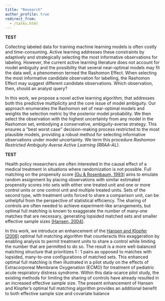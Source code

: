 ```yaml
---
title: "Research"
author_profile: true
redirect_from:
  - /talks.html
---
```


**TEST** 

Collecting labeled data for training machine learning models is often costly and time-consuming. Active learning addresses these constraints by adaptively and strategically selecting the most informative observations for labeling. However, the current active learning literature does not account for model ambiguity and the possibility that several near-optimal models may fit the data well, a phenomenon termed the Rashomon Effect. When selecting the most informative candidate observation for labelling, the Rashomon Effect may suggest different candidate observations. Which observation, then, should an analyst query?

In this work, we propose a novel active learning algorithm, that addresses both this predictive multiplicity and the core issue of model ambiguity. Our approach enumerates the Rashomon set of near-optimal models and weights the selection metric by the posterior model probability. We then select the observation with the highest uncertainty from any model in the Rashomon set, embodying a conservative, ambiguity-averse strategy. This ensures a "best worst case" decision-making process restricted to the most plausible models, providing a robust method for selecting informative observations under model uncertainty. We term this procedure *Rashomon Restricted Ambiguity Averse Active Learning (RRAA-AL)*.


**TEST**

Health policy researchers are often interested in the causal effect of a medical
treatment in situations where randomization is not possible. Full matching on the
propensity score [(Gu & Rosenbaum, 1993)](https://www.tandfonline.com/doi/abs/10.1080/10618600.1993.10474623) aims to emulate random assignment by
placing observations with similar estimated propensity scores into sets with either one
treated unit and one or more control units or one control unit and multiple treated
units. Sets of the second type, with treatment units forced to share a comparison unit,
can be unhelpful from the perspective of statistical efficiency. The sharing of controls
are often needed to achieve experiment-like arrangements, but optimal full matching is
known to exaggerate the number of many-one matches that are necessary, generating
lopsided matched sets and smaller effective sample sizes [(Hansen, 2004)](https://www.tandfonline.com/doi/abs/10.1198/016214504000000647).

In this work, we introduce an enhancement of the [Hansen and Klopfer (2006)](https://www.tandfonline.com/doi/abs/10.1198/106186006X137047) optimal
full matching algorithm that counteracts this exaggeration by enabling analysis to
permit treatment units to share a control while limiting the number that are permitted
to do so. The result is a more well-balanced matching structure that prioritizes 1 : 1
pairs as opposed to matches with lopsided, many-to-one configurations of matched sets.
This enhanced optimal full matching is then illustrated in a pilot study on the effects of
Extracorporeal Membrane Oxygenation (ECMO) for treatment of pediatric acute
respiratory distress syndrome. Within this data-scarce pilot study, the existing methods
for limiting the sharing of controls have already resulted in an increased effective sample
size. The present enhancement of Hansen and Klopfer’s optimal full matching algorithm
provides an additional benefit to both effective sample size and covariate balance
